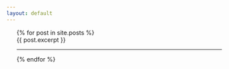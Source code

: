 ```yaml
---
layout: default
---
```


<ul style="list-style-type:none;">
  {% for post in site.posts %}
    <li>
	  {{ post.excerpt }}
    </li>
	<hr>
  {% endfor %}
</ul>
